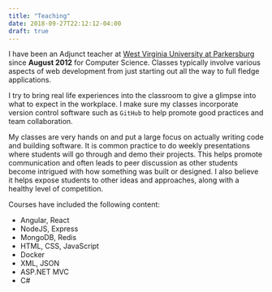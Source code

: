 ```yaml
---
title: "Teaching"
date: 2018-09-27T22:12:12-04:00
draft: true
---
```



I have been an Adjunct teacher at [West Virginia University at Parkersburg](http://wvup.edu) since **August  2012** for Computer Science. Classes typically involve various aspects of web development from just starting out all the way to full fledge applications.

I try to bring real life experiences into the classroom to give a glimpse into what to expect in the workplace.  I make sure my classes incorporate version control software such as `GitHub` to help promote good practices and team collaboration.

My classes are very hands on and put a large focus on actually writing code and building software.  It is common practice to do weekly presentations where students will go through and demo their projects.  This helps promote communication and often leads to peer discussion as other students become intrigued with how something was built or designed.  I also believe it helps expose students to other ideas and approaches, along with a healthy level of competition.

Courses have included the following content:  

* Angular, React
* NodeJS, Express
* MongoDB, Redis
* HTML, CSS, JavaScript
* Docker
* XML, JSON
* ASP.NET MVC
* C#